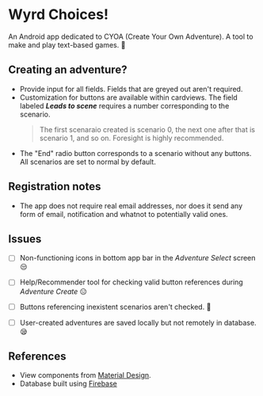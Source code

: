 

# Wyrd Choices!
An Android app dedicated to CYOA (Create Your Own Adventure). A tool to make and play text-based games.	:pinched_fingers:


## Creating an adventure?
- Provide input for all fields. Fields that are greyed out aren't required.
- Customization for buttons are available within cardviews. The field labeled ***Leads to scene*** requires a number corresponding to the scenario. 
  > The first scenaraio created is scenario 0, the next one after that is scenario 1, and so on. Foresight is highly recommended.
- The "End" radio button corresponds to a scenario without any buttons. All scenarios are set to normal by default.

## Registration notes
- The app does not require real email addresses, nor does it send any form of email, notification and whatnot to potentially valid ones.


## Issues
- [ ] Non-functioning icons in bottom app bar in the *Adventure Select* screen :unamused:
- [ ] Help/Recommender tool for checking valid button references during *Adventure Create* :expressionless:	
- [ ] Buttons referencing inexistent scenarios aren't checked. :nauseated_face:
- [ ] User-created adventures are saved locally but not remotely in database. 	:sleepy:
 



## References
- View components from [Material Design](https://material.io/).
- Database built using [Firebase](https://firebase.google.com/)
